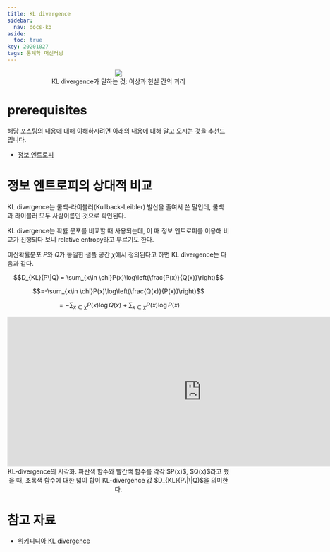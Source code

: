 ```yaml
---
title: KL divergence
sidebar:
  nav: docs-ko
aside:
  toc: true
key: 20201027
tags: 통계학 머신러닝
---
```


<p align = "center">
  <img src = "https://lh3.googleusercontent.com/proxy/-GwVQcne6_Lbqa30qyR_PGhEt0ap10_QIwcTT645HaeN7H5Bxr7vifeRoV3OLnLkpYUEPEs0bdLKggqhSLgBuzGATzT6yRxvmekiM7uz-oBkpedoZD9VO9BFLTthwcqbBxhk5NMG1m6_LMlTUjQfVZHgVJbUQBl4ywPQusVE570cFmqNnXo">
  <br>
  KL divergence가 말하는 것: 이상과 현실 간의 괴리
</p>

# prerequisites

해당 포스팅의 내용에 대해 이해하시려면 아래의 내용에 대해 알고 오시는 것을 추천드립니다.

* [정보 엔트로피](https://angeloyeo.github.io/2020/10/26/information_entropy.html)

# 정보 엔트로피의 상대적 비교

KL divergence는 쿨백-라이블러(Kullback-Leibler) 발산을 줄여서 쓴 말인데, 쿨백과 라이블러 모두 사람이름인 것으로 확인된다. 

KL divergence는 확률 분포를 비교할 때 사용되는데, 이 때 정보 엔트로피를 이용해 비교가 진행되다 보니 relative entropy라고 부르기도 한다.

이산확률분포 $P$와 $Q$가 동일한 샘플 공간 $\chi$에서 정의된다고 하면 KL divergence는 다음과 같다.

$$D_{KL}(P\|Q) = \sum_{x\in \chi}P(x)\log\left(\frac{P(x)}{Q(x)}\right)$$

$$=-\sum_{x\in \chi}P(x)\log\left(\frac{Q(x)}{P(x)}\right)$$

$$=-\sum_{x\in\chi}P(x)\log Q(x) + \sum_{x\in\chi}P(x)\log P(x)$$



<p align = "center">
  <iframe width ="880" height = "340" src="https://angeloyeo.github.io/p5/2020-10-27-KL_divergence/" frameborder = "0"></iframe>
    <br>
    KL-divergence의 시각화. 파란색 함수와 빨간색 함수를 각각 $P(x)$, $Q(x)$라고 했을 때, 초록색 함수에 대한 넓이 합이 KL-divergence 값 $D_{KL}(P\|\|Q)$을 의미한다.
</p>

# 참고 자료

* [위키피디아 KL divergence](https://en.wikipedia.org/wiki/Kullback%E2%80%93Leibler_divergence)